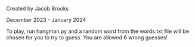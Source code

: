Created by Jacob Brooks

December 2023 - January 2024

To play, run hangman.py and a random word from the words.txt file will be chosen for you to try to guess. You are allowed 6 wrong guesses!
